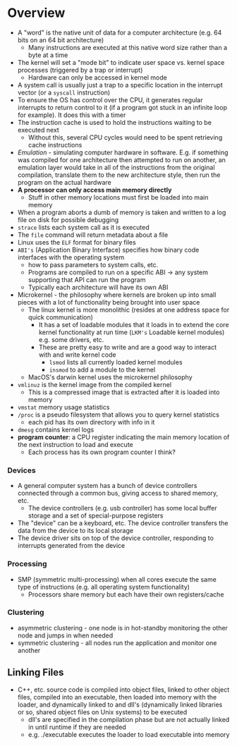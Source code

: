 # Overview

- A "word" is the native unit of data for a computer architecture (e.g. 64 bits on an 64 bit architecture)
  - Many instructions are executed at this native word size rather than a byte at a time
- The kernel will set a "mode bit" to indicate user space vs. kernel space processes (triggered by a trap or interrupt)
  - Hardware can only be accessed in kernel mode
- A system call is usually just a trap to a specific location in the interrupt vector (or a `syscall` instruction)
- To ensure the OS has control over the CPU, it generates regular interrupts to return control to it (if a program got stuck in an infinite loop for example). It does this with a timer
- The instruction cache is used to hold the instructions waiting to be executed next
  - Without this, several CPU cycles would need to be spent retrieving cache instructions
- _Emulation_ - simulating computer hardware in software. E.g. if something was compiled for one architecture then attempted to run on another, an emulation layer would take in all of the instructions from the original compilation, translate them to the new architecture style, then run the program on the actual hardware
- **A processor can only access main memory directly**
  - Stuff in other memory locations must first be loaded into main memory
- When a program aborts a dumb of memory is taken and written to a log file on disk for possible debugging
- `strace` lists each system call as it is executed
- The `file` command will return metadata about a file
- Linux uses the `ELF` format for binary files
- `ABI's` (Application Binary Interface) specifies how binary code interfaces with the operating system
  - how to pass parameters to system calls, etc.
  - Programs are compiled to run on a specific ABI -> any system supporting that API can run the program
  - Typically each architecture will have its own ABI
- Microkernel - the philosophy where kernels are broken up into small pieces with a lot of functionality being brought into user space
  - The linux kernel is more monolithic (resides at one address space for quick communication)
    - It has a set of loadable modules that it loads in to extend the core kernel functionality at run time (`LKM's` Loadable kernel modules) e.g. some drivers, etc.
    - These are pretty easy to write and are a good way to interact with and write kernel code
      - `lsmod` lists all currently loaded kernel modules
      - `insmod` to add a module to the kernel
  - MacOS's darwin kernel uses the microkernel philosophy
- `vmlinuz` is the kernel image from the compiled kernel
  - This is a compressed image that is extracted after it is loaded into memory
- `vmstat` memory usage statistics
- `/proc` is a pseudo filesystem that allows you to query kernel statistics
  - each pid has its own directory with info in it
- `dmesg` contains kernel logs
- **program counter**: a CPU register indicating the main memory location of the next instruction to load and execute
  - Each process has its own program counter I think?

### Devices

- A general computer system has a bunch of device controllers connected through a common bus, giving access to shared memory, etc.
  - The device controllers (e.g. usb controller) has some local buffer storage and a set of special-purpose registers
- The "device" can be a keyboard, etc. The device controller transfers the data from the device to its local storage
- The device driver sits on top of the device controller, responding to interrupts generated from the device

### Processing

- SMP (symmetric multi-processing) when all cores execute the same type of instructions (e.g. all operating system functionality)
  - Processors share memory but each have their own registers/cache

### Clustering

- asymmetric clustering - one node is in hot-standby monitoring the other node and jumps in when needed
- symmetric clustering - all nodes run the application and monitor one another

## Linking Files

- C++, etc. source code is compiled into object files, linked to other object files, compiled into an executable, then loaded into memory with the loader, and dynamically linked to and dll's (dynamically linked libraries or so, shared object files on Unix systems) to be executed
  - dll's are specified in the compilation phase but are not actually linked in until runtime if they are needed
  - e.g. ./executable executes the loader to load executable into memory

